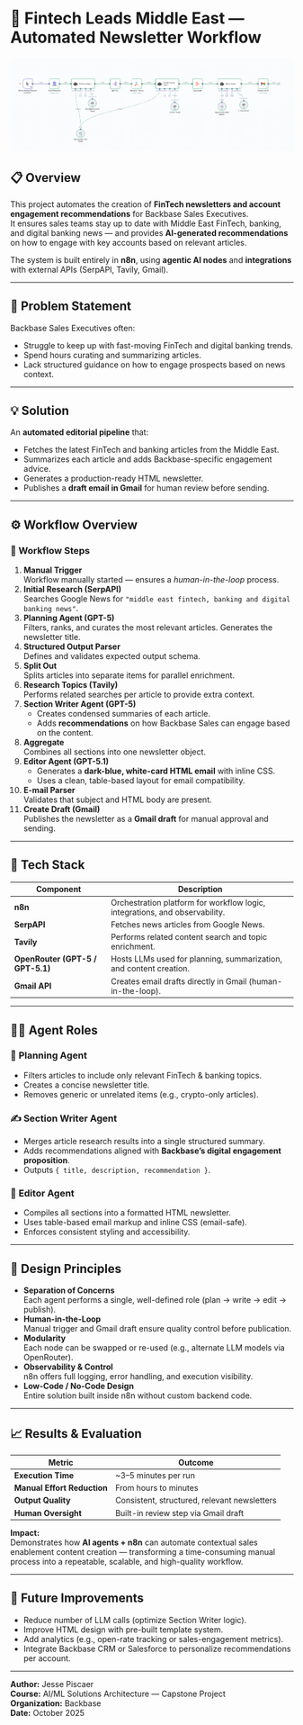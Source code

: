 # 🧠 Fintech Leads Middle East — Automated Newsletter Workflow

![Workflow Diagram](workflow.png)

## 📋 Overview
This project automates the creation of **FinTech newsletters and account engagement recommendations** for Backbase Sales Executives.  
It ensures sales teams stay up to date with Middle East FinTech, banking, and digital banking news — and provides **AI-generated recommendations** on how to engage with key accounts based on relevant articles.

The system is built entirely in **n8n**, using **agentic AI nodes** and **integrations** with external APIs (SerpAPI, Tavily, Gmail).

---

## 🚩 Problem Statement
Backbase Sales Executives often:
- Struggle to keep up with fast-moving FinTech and digital banking trends.
- Spend hours curating and summarizing articles.
- Lack structured guidance on how to engage prospects based on news context.

---

## 💡 Solution
An **automated editorial pipeline** that:
- Fetches the latest FinTech and banking articles from the Middle East.
- Summarizes each article and adds Backbase-specific engagement advice.
- Generates a production-ready HTML newsletter.
- Publishes a **draft email in Gmail** for human review before sending.

---

## ⚙️ Workflow Overview

### 🔄 Workflow Steps
1. **Manual Trigger**  
   Workflow manually started — ensures a *human-in-the-loop* process.
2. **Initial Research (SerpAPI)**  
   Searches Google News for `"middle east fintech, banking and digital banking news"`.
3. **Planning Agent (GPT-5)**  
   Filters, ranks, and curates the most relevant articles. Generates the newsletter title.
4. **Structured Output Parser**  
   Defines and validates expected output schema.
5. **Split Out**  
   Splits articles into separate items for parallel enrichment.
6. **Research Topics (Tavily)**  
   Performs related searches per article to provide extra context.
7. **Section Writer Agent (GPT-5)**  
   - Creates condensed summaries of each article.  
   - Adds **recommendations** on how Backbase Sales can engage based on the content.
8. **Aggregate**  
   Combines all sections into one newsletter object.
9. **Editor Agent (GPT-5.1)**  
   - Generates a **dark-blue, white-card HTML email** with inline CSS.  
   - Uses a clean, table-based layout for email compatibility.
10. **E-mail Parser**  
    Validates that subject and HTML body are present.
11. **Create Draft (Gmail)**  
    Publishes the newsletter as a **Gmail draft** for manual approval and sending.

---

## 🧰 Tech Stack

| Component | Description |
|------------|-------------|
| **n8n** | Orchestration platform for workflow logic, integrations, and observability. |
| **SerpAPI** | Fetches news articles from Google News. |
| **Tavily** | Performs related content search and topic enrichment. |
| **OpenRouter (GPT-5 / GPT-5.1)** | Hosts LLMs used for planning, summarization, and content creation. |
| **Gmail API** | Creates email drafts directly in Gmail (human-in-the-loop). |

---

## 🧑‍💼 Agent Roles

### 🧭 **Planning Agent**
- Filters articles to include only relevant FinTech & banking topics.
- Creates a concise newsletter title.
- Removes generic or unrelated items (e.g., crypto-only articles).

### ✍️ **Section Writer Agent**
- Merges article research results into a single structured summary.  
- Adds recommendations aligned with **Backbase’s digital engagement proposition**.  
- Outputs `{ title, description, recommendation }`.

### 📰 **Editor Agent**
- Compiles all sections into a formatted HTML newsletter.  
- Uses table-based email markup and inline CSS (email-safe).  
- Enforces consistent styling and accessibility.

---

## 🧩 Design Principles

- **Separation of Concerns**  
  Each agent performs a single, well-defined role (plan → write → edit → publish).
- **Human-in-the-Loop**  
  Manual trigger and Gmail draft ensure quality control before publication.
- **Modularity**  
  Each node can be swapped or re-used (e.g., alternate LLM models via OpenRouter).
- **Observability & Control**  
  n8n offers full logging, error handling, and execution visibility.
- **Low-Code / No-Code Design**  
  Entire solution built inside n8n without custom backend code.

---

## 📈 Results & Evaluation

| Metric | Outcome |
|---------|----------|
| **Execution Time** | ~3–5 minutes per run |
| **Manual Effort Reduction** | From hours to minutes |
| **Output Quality** | Consistent, structured, relevant newsletters |
| **Human Oversight** | Built-in review step via Gmail draft |

**Impact:**  
Demonstrates how **AI agents + n8n** can automate contextual sales enablement content creation — transforming a time-consuming manual process into a repeatable, scalable, and high-quality workflow.

---

## 🚀 Future Improvements
- Reduce number of LLM calls (optimize Section Writer logic).
- Improve HTML design with pre-built template system.
- Add analytics (e.g., open-rate tracking or sales-engagement metrics).
- Integrate Backbase CRM or Salesforce to personalize recommendations per account.

---

**Author:** Jesse Piscaer  
**Course:** AI/ML Solutions Architecture — Capstone Project  
**Organization:** Backbase  
**Date:** October 2025
